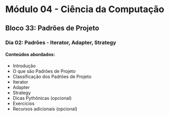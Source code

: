 # Módulo 04 - Ciência da Computação
## Bloco 33: Padrões de Projeto
### Dia 02: Padrões - Iterator, Adapter, Strategy
#### Conteúdos abordados:

* Introdução
* O que são Padrões de Projeto
* Classificação dos Padrões de Projeto
* Iterator
* Adapter
* Strategy
* Dicas Pythônicas (opcional)
* Exercícios
* Recursos adicionais (opcional)
